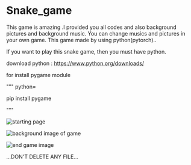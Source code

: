 # Snake_game

This game is amazing .I provided you all codes and also background pictures and background music. You can change musics and pictures in your own game.
This game made by using python(pytorch)..

If you want to play this snake game, then you must have python.

download python : https://www.python.org/downloads/

for install pygame module

""" python=

pip install pygame

"""

![starting page](https://user-images.githubusercontent.com/70130258/113421482-d169ce00-93e8-11eb-8dc4-6f880ed101fc.png)

![background image of game](https://user-images.githubusercontent.com/70130258/113421537-ea727f00-93e8-11eb-9a03-3de255ba0f88.png)

![end game image](https://user-images.githubusercontent.com/70130258/113421598-0544f380-93e9-11eb-8b0c-7cfb0cadf99c.png)

...DON'T DELETE ANY FILE...
 
 
